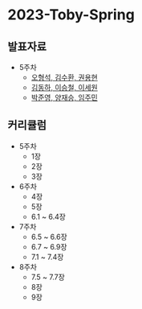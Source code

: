 # 2023-Toby-Spring

## 발표자료
- 5주차
  - [오형석, 김수환, 권용현](https://github.com/LandvibeDev/2023-Toby-Spring/issues/1)
  - [김동하, 이승철, 이세원](https://github.com/LandvibeDev/2023-Toby-Spring/issues/2)
  - [박준영, 양재승, 임주민](https://github.com/LandvibeDev/2023-Toby-Spring/issues/3)

## 커리큘럼
- 5주차
  - 1장
  - 2장
  - 3장
- 6주차
  - 4장
  - 5장
  - 6.1 ~ 6.4장
- 7주차
  - 6.5 ~ 6.6장
  - 6.7 ~ 6.9장
  - 7.1 ~ 7.4장
- 8주차
  - 7.5 ~ 7.7장
  - 8장
  - 9장    
